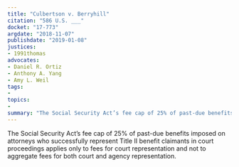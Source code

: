 ```yaml
---
title: "Culbertson v. Berryhill"
citation: "586 U.S. ___"
docket: "17-773"
argdate: "2018-11-07"
publishdate: "2019-01-08"
justices:
- 1991thomas
advocates:
- Daniel R. Ortiz
- Anthony A. Yang
- Amy L. Weil
tags:
- 
topics:
- 
summary: "The Social Security Act’s fee cap of 25% of past-due benefits imposed on attorneys who successfully represent Title II benefit claimants in court proceedings applies only to fees for court representation and not to aggregate fees for both court and agency representation."
---
```

The Social Security Act’s fee cap of 25% of past-due benefits imposed on attorneys who successfully represent Title II benefit claimants in court proceedings applies only to fees for court representation and not to aggregate fees for both court and agency representation.